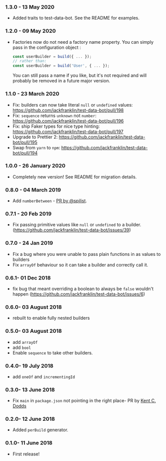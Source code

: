 ### 1.3.0 - 13 May 2020

- Added traits to test-data-bot. See the README for examples.


### 1.2.0 - 09 May 2020

- Factories now do not need a factory name property. You can simply pass in the configuration object :
  ```js
  const userBuilder = build({ ... });
  // rather than:
  const userBuilder = build('User', { ... });
  ```

  You can still pass a name if you like, but it's not required and will probably be removed in a future major version.

### 1.1.0 - 23 March 2020

- Fix: builders can now take literal `null` or `undefined` values: https://github.com/jackfranklin/test-data-bot/pull/198
- Fix: `sequence` returns `unknown` not `number`: https://github.com/jackfranklin/test-data-bot/pull/196
- Fix: ship Faker types for nice type hinting:  https://github.com/jackfranklin/test-data-bot/pull/197
- Upgrade to Prettier 2: https://github.com/jackfranklin/test-data-bot/pull/195
- Swap from `yarn` to `npm`: https://github.com/jackfranklin/test-data-bot/pull/194


### 1.0.0 - 26 January 2020

- Completely new version! See README for migration details.


### 0.8.0 - 04 March 2019

- Add `numberBetween` - [PR by @spilist](https://github.com/jackfranklin/test-data-bot/pull/43).

### 0.7.1 - 20 Feb 2019

- Fix passing primitive values like `null` or `undefined` to a builder. (https://github.com/jackfranklin/test-data-bot/issues/39)

### 0.7.0 - 24 Jan 2019

- Fix a bug where you were unable to pass plain functions in as values to builders
- Fix `arrayOf` behaviour so it can take a builder and correctly call it.

### 0.6.1- 01 Dec 2018

- fix bug that meant overriding a boolean to always be `false` wouldn't happen (https://github.com/jackfranklin/test-data-bot/issues/6)

### 0.6.0- 03 August 2018

- rebuilt to enable fully nested builders

### 0.5.0- 03 August 2018

- add `arrayOf`
- add `bool`
- Enable `sequence` to take other builders.

### 0.4.0- 19 July 2018

- add `oneOf` and `incrementingId`

### 0.3.0- 13 June 2018

- Fix `main` in `package.json` not pointing in the right place- PR by [Kent C. Dodds](https://github.com/jackfranklin/test-data-bot/pull/1)

### 0.2.0- 12 June 2018

- Added `perBuild` generator.

### 0.1.0- 11 June 2018

- First release!
